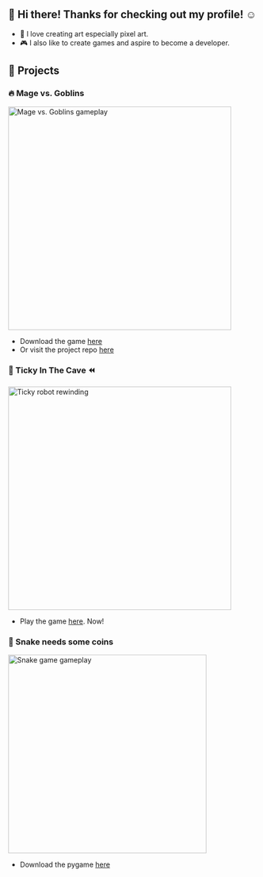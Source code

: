 <!--
proxima-k/proxima-k is a ✨ special ✨ repository because its `README.md` (this file) appears on your GitHub profile.
You can click the Preview link to take a look at your changes.

👀 I’m interested in anything there is to do with game development.
-->

## 👋 Hi there! Thanks for checking out my profile! ☺  
- 🎨 I love creating art especially pixel art.
- 🎮 I also like to create games and aspire to become a developer.

## 📜 Projects
### 🔥 Mage vs. Goblins
<a href="https://proxima-k.itch.io/mage-vs-goblins">
  <img alt="Mage vs. Goblins gameplay" src="../../../mage-vs-goblins/blob/main/gifs/mvg_gameplay1.gif" width="450px"></img>
</a>  

- Download the game [here](https://proxima-k.itch.io/mage-vs-goblins)  
- Or visit the project repo [here](https://github.com/proxima-k/mage-vs-goblins)

### 🤖 Ticky In The Cave ⏪
<a href="https://proxima-k.itch.io/ticky-in-the-cave">
  <img alt="Ticky robot rewinding" src="gifs/ticky_rewind.gif" width="450px"></img>
</a>  

- Play the game [here](https://proxima-k.itch.io/ticky-in-the-cave). Now!

### 🐍 Snake needs some coins
<a href="https://github.com/proxima-k/pygame-snake">
  <img alt="Snake game gameplay" src="../../../pygame-snake/blob/main/gifs/SnakeSnack.gif" height="400px">
</a>

- Download the pygame [here](https://github.com/proxima-k/pygame-snake)
